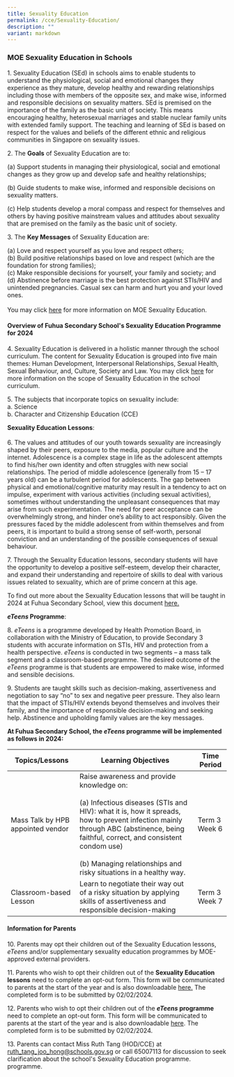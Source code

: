 ```yaml
---
title: Sexuality Education
permalink: /cce/Sexuality-Education/
description: ""
variant: markdown
---
```

### MOE Sexuality Education in Schools

1\. Sexuality Education (SEd) in schools aims to enable students to understand the physiological, social and emotional changes they experience as they mature, develop healthy and rewarding relationships including those with members of the opposite sex, and make wise, informed and responsible decisions on sexuality matters. SEd is premised on the importance of the family as the basic unit of society. This means encouraging healthy, heterosexual marriages and stable nuclear family units with extended family support. The teaching and learning of SEd is based on respect for the values and beliefs of the different ethnic and religious communities in Singapore on sexuality issues.

2\. The **Goals** of Sexuality Education are to: 

(a) Support students in managing their physiological, social and emotional changes as they grow up and develop safe and healthy relationships;

(b) Guide students to make wise, informed and responsible decisions on sexuality matters.

(c) Help students develop a moral compass and respect for themselves and others by having positive mainstream values and attitudes about sexuality that are premised on the family as the basic unit of society.

3\. The **Key Messages** of Sexuality Education are:

(a) Love and respect yourself as you love and respect others;
<br> (b) Build positive relationships based on love and respect (which are the foundation for strong families);
<br> (c) Make responsible decisions for yourself, your family and society; and
<br> (d) Abstinence before marriage is the best protection against STIs/HIV and unintended pregnancies. Casual sex can harm and hurt you and your loved ones.<br> <br>
You may click [here](https://go.gov.sg/moe-sexuality-education) for more information on MOE Sexuality Education. 


#### Overview of Fuhua Secondary School's Sexuality Education Programme for 2024

  
4\. Sexuality Education is delivered in a holistic manner through the school curriculum. The content for Sexuality Education is grouped into five main themes: Human Development, Interpersonal Relationships, Sexual Health, Sexual Behaviour, and, Culture, Society and Law. You may click [here](https://go.gov.sg/moe-sexuality-education-scope) for more information on the scope of Sexuality Education in the school curriculum.

5\. The subjects that incorporate topics on sexuality include:
<br> a. Science
<br> b. Character and Citizenship Education (CCE)

**Sexuality Education Lessons**: <br><br>
6\. The values and attitudes of our youth towards sexuality are increasingly shaped by their peers, exposure to the media, popular culture and the internet. Adolescence is a complex stage in life as the adolescent attempts to find his/her own identity and often struggles with new social relationships. The period of middle adolescence (generally from 15 – 17 years old) can be a turbulent period for adolescents. The gap between physical and emotional/cognitive maturity may result in a tendency to act on impulse, experiment with various activities (including sexual activities), sometimes without understanding the unpleasant consequences that may arise from such experimentation. The need for peer acceptance can be overwhelmingly strong, and hinder one’s ability to act responsibly. Given the pressures faced by the middle adolescent from within themselves and from peers, it is important to build a strong sense of self-worth, personal conviction and an understanding of the possible consequences of sexual behaviour.

7\. Through the Sexuality Education lessons, secondary students will have the opportunity to develop a positive self-esteem, develop their character, and expand their understanding and repertoire of skills to deal with various issues related to sexuality, which are of prime concern at this age.  
  
To find out more about the Sexuality Education lessons that will be taught in 2024 at Fuhua Secondary School, view this document [here.](https://drive.google.com/file/d/1JUHqnfcYfPjGVsy23TS_3qaP_xo5AGVT/view?usp=sharing)

***eTeens* Programme**:

8\. *eTeens* is a programme developed by Health Promotion Board, in collaboration with the Ministry of Education, to provide Secondary 3 students with accurate information on STIs, HIV and protection from a health perspective. *eTeens* is conducted in two segments – a mass talk segment and a classroom-based programme. The desired outcome of the *eTeens* programme is that students are empowered to make wise, informed and sensible decisions. 

9\. Students are taught skills such as decision-making, assertiveness and negotiation to say “no” to sex and negative peer pressure. They also learn that the impact of STIs/HIV extends beyond themselves and involves their family, and the importance of responsible decision-making and seeking help. Abstinence and upholding family values are the key messages.

**At Fuhua Secondary School, the *eTeens* programme will be implemented as follows in 2024:**

| Topics/Lessons | Learning Objectives | Time Period |
| -------- | -------- | -------- |
| Mass Talk by HPB appointed vendor | Raise awareness and provide knowledge on: <br><br> (a) Infectious diseases (STIs and HIV): what it is, how it spreads, how to prevent infection mainly through ABC (abstinence, being faithful, correct, and consistent condom use)<br><br> (b) Managing relationships and risky situations in a healthy way.  | Term 3 Week 6 |
| Classroom-based Lesson | Learn to negotiate their way out of a risky situation by applying skills of assertiveness and responsible decision-making | Term 3 Week 7 |

#### Information for Parents

10\. Parents may opt their children out of the Sexuality Education lessons, *eTeens* and/or supplementary sexuality education programmes by MOE-approved external providers.

11\. Parents who wish to opt their children out of the **Sexuality Education lessons** need to complete an opt-out form. This form will be communicated to parents at the start of the year and is also downloadable [here.](https://drive.google.com/file/d/1andh8RQaHDdS88BoMpGZQFq67q9Rnzn6/view?usp=drive_link) The completed form is to be submitted by 02/02/2024.

12\. Parents who wish to opt their children out of the ***eTeens* programme** need to complete an opt-out form. This form will be communicated to parents at the start of the year and is also downloadable [here](https://drive.google.com/file/d/1nC-sC6NkbSkTrZr5MXCd0bNIxP5m_SuT/view?usp=drive_link). The completed form is to be submitted by 02/02/2024.

13\. Parents can contact Miss Ruth Tang (HOD/CCE) at ruth_tang_joo_hong@schools.gov.sg or call 65007113 for discussion to seek clarification about the school's Sexuality Education programme. programme.